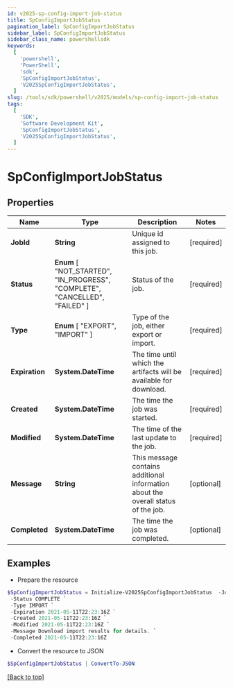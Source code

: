 ```yaml
---
id: v2025-sp-config-import-job-status
title: SpConfigImportJobStatus
pagination_label: SpConfigImportJobStatus
sidebar_label: SpConfigImportJobStatus
sidebar_class_name: powershellsdk
keywords:
  [
    'powershell',
    'PowerShell',
    'sdk',
    'SpConfigImportJobStatus',
    'V2025SpConfigImportJobStatus',
  ]
slug: /tools/sdk/powershell/v2025/models/sp-config-import-job-status
tags:
  [
    'SDK',
    'Software Development Kit',
    'SpConfigImportJobStatus',
    'V2025SpConfigImportJobStatus',
  ]
---
```


# SpConfigImportJobStatus

## Properties

| Name | Type | Description | Notes |
| --- | --- | --- | --- |
| **JobId** | **String** | Unique id assigned to this job. | [required] |
| **Status** | **Enum** [ "NOT_STARTED", "IN_PROGRESS", "COMPLETE", "CANCELLED", "FAILED" ] | Status of the job. | [required] |
| **Type** | **Enum** [ "EXPORT", "IMPORT" ] | Type of the job, either export or import. | [required] |
| **Expiration** | **System.DateTime** | The time until which the artifacts will be available for download. | [required] |
| **Created** | **System.DateTime** | The time the job was started. | [required] |
| **Modified** | **System.DateTime** | The time of the last update to the job. | [required] |
| **Message** | **String** | This message contains additional information about the overall status of the job. | [optional] |
| **Completed** | **System.DateTime** | The time the job was completed. | [optional] |

## Examples

- Prepare the resource

```powershell
$SpConfigImportJobStatus = Initialize-V2025SpConfigImportJobStatus  -JobId 3469b87d-48ca-439a-868f-2160001da8c1 `
 -Status COMPLETE `
 -Type IMPORT `
 -Expiration 2021-05-11T22:23:16Z `
 -Created 2021-05-11T22:23:16Z `
 -Modified 2021-05-11T22:23:16Z `
 -Message Download import results for details. `
 -Completed 2021-05-11T22:23:16Z
```

- Convert the resource to JSON

```powershell
$SpConfigImportJobStatus | ConvertTo-JSON
```

[[Back to top]](#)
